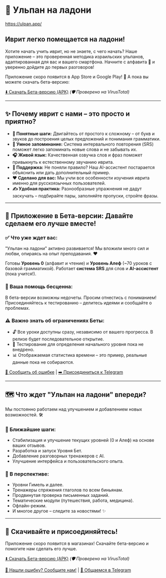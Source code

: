 # 📱 Ульпан на ладони
https://ulpan.app/

## Иврит легко помещается на ладони!

Хотите начать учить иврит, но не знаете, с чего начать? Наше приложение – это проверенная методика израильских ульпанов, адаптированная для вас и вашего смартфона. Начните с алфавита 📖 и уверенно дойдите до первых разговоров!

Приложение скоро появится в App Store и Google Play! 🚀 А пока вы можете скачать бета-версию:

[⬇️ Скачать Бета-версию (APK)](#download-beta) _(🛡️ Проверено на VirusTotal)_

---

## ✨ Почему иврит с нами – это просто и приятно?

*   **🚶 Понятные шаги:** Двигайтесь от простого к сложному – от букв и звуков до построения целых предложений и понимания грамматики.
*   **🧠 Умное запоминание:** Система интервального повторения (SRS) поможет легко запоминать новые слова и не забывать их.
*   **🎧 Живой язык:** Качественная озвучка слов и фраз поможет привыкнуть к естественному звучанию иврита.
*   **🤖 Поддержка:** Не поняли правило? Наш AI-ассистент постарается объяснить или дать дополнительный пример.
*   **❤️ Сделано для вас:** Мы учли все особенности изучения иврита именно для русскоязычных пользователей.
*   **✍️ Удобная практика:** Разнообразные упражнения не дадут заскучать – подбирайте пары, заполняйте пропуски, стройте фразы.

---

## 🧪 Приложение в Бета-версии: Давайте сделаем его лучше вместе!

### ✅ Что уже ждет вас:

"Ульпан на ладони" активно развивается! Мы вложили много сил и любви, опираясь на опыт преподавания. ❤️

Готовы **Уровень 0** (алфавит и чтение) и **Уровень Алеф** (~70 уроков с базовой грамматикой). Работает **система SRS** для слов и **AI-ассистент** (пока учится!).

### 🙏 Ваша помощь бесценна:

В бета-версии возможны недочеты. Просим отнестись с пониманием! Присоединяйтесь к тестированию – делитесь идеями и сообщайте о проблемах.

### ⚠️ Важно знать об ограничениях Беты:

*   🔓 Все уроки доступны сразу, независимо от вашего прогресса. В релизе будет последовательное открытие.
*   🎯 Тестирование для определения начального уровня пока не внедрено.
*   📊 Отображаемая статистика времени – это пример, реальные данные пока не собираются.

[🐞 Сообщить об ошибке](https://github.com/lazyfao/ulpan/issues) | [➡️ Присоединиться к Telegram](https://t.me/ulpan_app)

---

## 🗺️ Что ждет "Ульпан на ладони" впереди?

Мы постоянно работаем над улучшением и добавлением новых возможностей. 🛠️

### 🎯 Ближайшие шаги:

*   Стабилизация и улучшение текущих уровней (0 и Алеф) на основе ваших отзывов.
*   Разработка и запуск Уровня Бет.
*   Добавление разговорных тренажеров с AI.
*   Улучшение интерфейса и пользовательского опыта.

### 🚀 В перспективе:

*   Уровни Гимель и далее.
*   Тренажеры спряжения глаголов по всем биньянам.
*   Продвинутая проверка письменных заданий.
*   Тематические модули (путешествия, работа, медицина).
*   Офлайн-режим.
*   И многое другое – следите за новостями! ✨

---

## 🎉 Скачивайте и присоединяйтесь!

Приложение скоро появится в магазинах! Скачайте бета-версию и помогите нам сделать его лучше.

[⬇️ Скачать Бета-версию (APK)](#download-beta) _(🛡️ Проверено на VirusTotal)_

[🐞 Нашли ошибку? Сообщите нам!](https://github.com/lazyfao/ulpan/issues) | [💬 Общаемся в Telegram](https://t.me/ulpan_app)
